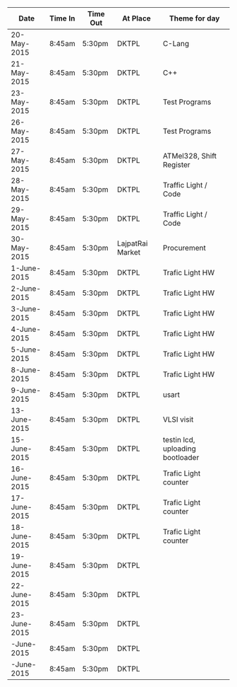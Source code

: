 |Date| Time In | Time Out | At Place |Theme for day|
|----|-----|----|------|----|
|20-May-2015| 8:45am | 5:30pm| DKTPL |C-Lang|
|21-May-2015| 8:45am | 5:30pm| DKTPL |C++|
|23-May-2015| 8:45am | 5:30pm| DKTPL |Test Programs|
|26-May-2015| 8:45am | 5:30pm| DKTPL |Test Programs|
|27-May-2015| 8:45am | 5:30pm| DKTPL |ATMel328, Shift Register|
|28-May-2015| 8:45am | 5:30pm| DKTPL |Traffic Light / Code|
|29-May-2015| 8:45am | 5:30pm| DKTPL |Traffic Light / Code|
|30-May-2015| 8:45am | 5:30pm| LajpatRai Market |Procurement|
|1-June-2015| 8:45am | 5:30pm| DKTPL |Trafic Light HW|
|2-June-2015| 8:45am | 5:30pm| DKTPL |Trafic Light HW|
|3-June-2015| 8:45am | 5:30pm| DKTPL |Trafic Light HW|
|4-June-2015| 8:45am | 5:30pm| DKTPL |Trafic Light HW|
|5-June-2015| 8:45am | 5:30pm| DKTPL |Trafic Light HW|
|8-June-2015| 8:45am | 5:30pm| DKTPL |Trafic Light HW|
|9-June-2015| 8:45am | 5:30pm| DKTPL |usart |
|13-June-2015| 8:45am | 5:30pm| DKTPL |VLSI visit|
|15-June-2015| 8:45am | 5:30pm| DKTPL |testin lcd, uploading bootloader|
|16-June-2015| 8:45am | 5:30pm| DKTPL |Trafic Light counter|
|17-June-2015| 8:45am | 5:30pm| DKTPL |Trafic Light counter|
|18-June-2015| 8:45am | 5:30pm| DKTPL |Trafic Light counter|
|19-June-2015| 8:45am | 5:30pm| DKTPL ||
|22-June-2015| 8:45am | 5:30pm| DKTPL ||
|23-June-2015| 8:45am | 5:30pm| DKTPL ||
|-June-2015| 8:45am | 5:30pm| DKTPL ||
|-June-2015| 8:45am | 5:30pm| DKTPL ||
